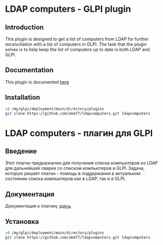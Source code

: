 # LDAP computers - GLPI plugin

## Introduction

This plugin is designed to get a list of computers from LDAP for further reconciliation with a list of computers in GLPI.
The task that the plugin solves is to help keep the list of computers up to date in both LDAP and GLPI.

## Documentation

This plugin is documented [here](https://github.com/akm77/ldapcomputers/wiki)

## Installation

```sh
cd /my/glpi/deployment/main/directory/plugins
git clone https://github.com/akm77/ldapcomputers.git ldapcomputers
```

# LDAP computers - плагин для GLPI

## Введение

Этот плагин предназначен для получения списка компьютеров из LDAP для дальнейшей сверки со списком компьютеров в GLPI.
Задача, которую решает плагин - помощь в поддержании в актуальном состоянии списка компьютеров как в LDAP, так и в GLPI.

## Документация

Документация к плагину [здесь](https://github.com/pluginsGLPI/glpi-example-plugin/wiki)

## Установка

```sh
cd /my/glpi/deployment/main/directory/plugins
git clone https://github.com/akm77/ldapcomputers.git ldapcomputers
```